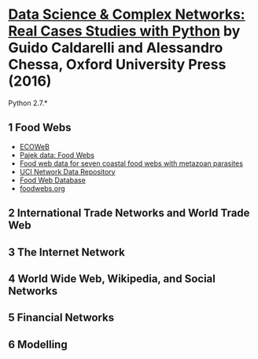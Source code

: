 # [Data Science & Complex Networks: Real Cases Studies with Python][homepage] by Guido Caldarelli and Alessandro Chessa, Oxford University Press (2016)

Python 2.7.\*

[homepage]: https://global.oup.com/academic/product/data-science-and-complex-networks-9780199639601
[source_code]: http://book.complexnetworks.net/

## 1 Food Webs

* [ECOWeB][ecoweb]
* [Pajek data: Food Webs][pajek_data]
* [Food web data for seven coastal food webs with metazoan parasites][food_web_data_for_seven_coastal_food_webs_with_metazoan_parasites]
* [UCI Network Data Repository][uci_network_data_repository]
* [Food Web Database][food_web_database]
* [foodwebs.org][foodwebs_org]

[ecoweb]: https://digitalcommons.rockefeller.edu/cohen_joel_laboratory/1/
[pajek_data]: http://vlado.fmf.uni-lj.si/pub/networks/data/bio/foodweb/foodweb.htm
[food_web_data_for_seven_coastal_food_webs_with_metazoan_parasites]: https://datadryad.org/resource/doi:10.5061/dryad.b8r5c
[uci_network_data_repository]: http://networkdata.ics.uci.edu/
[food_web_database]: https://globalwebdb.com/
[foodwebs_org]: http://foodwebs.org/

## 2 International Trade Networks and World Trade Web

## 3 The Internet Network

## 4 World Wide Web, Wikipedia, and Social Networks

## 5 Financial Networks

## 6 Modelling

